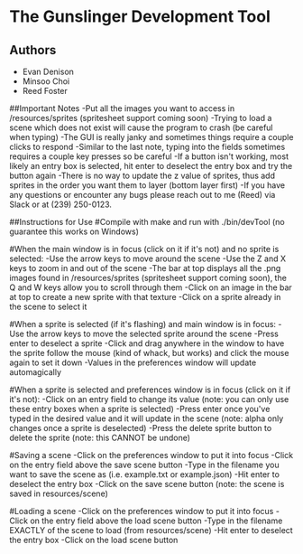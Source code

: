 # The Gunslinger Development Tool

## Authors

- Evan Denison
- Minsoo Choi
- Reed Foster

##Important Notes
-Put all the images you want to access in /resources/sprites (spritesheet support coming soon)
-Trying to load a scene which does not exist will cause the program to crash (be careful when typing)
-The GUI is really janky and sometimes things require a couple clicks to respond
-Similar to the last note, typing into the fields sometimes requires a couple key presses so be careful
-If a button isn't working, most likely an entry box is selected, hit enter to deselect the entry box and try the button again
-There is no way to update the z value of sprites, thus add sprites in the order you want them to layer (bottom layer first)
-If you have any questions or encounter any bugs please reach out to me (Reed) via Slack or at (239) 250-0123.

##Instructions for Use
#Compile with make and run with ./bin/devTool (no guarantee this works on Windows)

#When the main window is in focus (click on it if it's not) and no sprite is selected:
-Use the arrow keys to move around the scene
-Use the Z and X keys to zoom in and out of the scene
-The bar at top displays all the .png images found in /resources/sprites (spritesheet support coming soon), the Q and W keys allow you to scroll through them
-Click on an image in the bar at top to create a new sprite with that texture
-Click on a sprite already in the scene to select it

#When a sprite is selected (if it's flashing) and main window is in focus:
-Use the arrow keys to move the selected sprite around the scene
-Press enter to deselect a sprite
-Click and drag anywhere in the window to have the sprite follow the mouse (kind of whack, but works) and click the mouse again to set it down
-Values in the preferences window will update automagically

#When a sprite is selected and preferences window is in focus (click on it if it's not):
-Click on an entry field to change its value (note: you can only use these entry boxes when a sprite is selected)
-Press enter once you've typed in the desired value and it will update in the scene (note: alpha only changes once a sprite is deselected)
-Press the delete sprite button to delete the sprite (note: this CANNOT be undone)

#Saving a scene
-Click on the preferences window to put it into focus
-Click on the entry field above the save scene button
-Type in the filename you want to save the scene as (i.e. example.txt or example.json)
-Hit enter to deselect the entry box
-Click on the save scene button (note: the scene is saved in resources/scene)

#Loading a scene
-Click on the preferences window to put it into focus
-Click on the entry field above the load scene button
-Type in the filename EXACTLY of the scene to load (from resources/scene)
-Hit enter to deselect the entry box
-Click on the load scene button